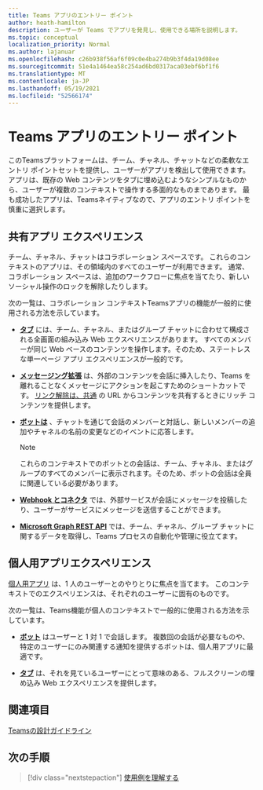 ```yaml
---
title: Teams アプリのエントリー ポイント
author: heath-hamilton
description: ユーザーが Teams でアプリを発見し、使用できる場所を説明します。
ms.topic: conceptual
localization_priority: Normal
ms.author: lajanuar
ms.openlocfilehash: c26b938f56af6f09c0e4ba274b9b3f4da19d08ee
ms.sourcegitcommit: 51e4a1464ea58c254ad6bd0317aca03ebf6bf1f6
ms.translationtype: MT
ms.contentlocale: ja-JP
ms.lasthandoff: 05/19/2021
ms.locfileid: "52566174"
---
```

# <a name="entry-points-for-teams-apps"></a>Teams アプリのエントリー ポイント

このTeamsプラットフォームは、チーム、チャネル、チャットなどの柔軟なエントリ ポイントセットを提供し、ユーザーがアプリを検出して使用できます。 アプリは、既存の Web コンテンツをタブに埋め込むようなシンプルなものから、ユーザーが複数のコンテキストで操作する多面的なものまであります。
最も成功したアプリは、Teamsネイティブなので、アプリのエントリ ポイントを慎重に選択します。

## <a name="shared-app-experiences"></a>共有アプリ エクスペリエンス

チーム、チャネル、チャットはコラボレーション スペースです。 これらのコンテキストのアプリは、その領域内のすべてのユーザーが利用できます。 通常、コラボレーション スペースは、追加のワークフローに焦点を当てたり、新しいソーシャル操作のロックを解除したりします。

次の一覧は、コラボレーション コンテキストTeamsアプリの機能が一般的に使用される方法を示しています。

* [**タブ**](~/tabs/what-are-tabs.md) には、チーム、チャネル、またはグループ チャットに合わせて構成される全画面の組み込み Web エクスペリエンスがあります。 すべてのメンバーが同じ Web ベースのコンテンツを操作します。そのため、ステートレスな単一ページ アプリ エクスペリエンスが一般的です。

* [**メッセージング拡張**](~/messaging-extensions/what-are-messaging-extensions.md) は、外部のコンテンツを会話に挿入したり、Teams を離れることなくメッセージにアクションを起こすためのショートカットです。 [リンク解除は、共通](~/messaging-extensions/how-to/link-unfurling.md) の URL からコンテンツを共有するときにリッチ コンテンツを提供します。

* [**ボットは**](~/bots/what-are-bots.md) 、チャットを通じて会話のメンバーと対話し、新しいメンバーの追加やチャネルの名前の変更などのイベントに応答します。 
   > [!NOTE]
   > これらのコンテキストでのボットとの会話は、チーム、チャネル、またはグループのすべてのメンバーに表示されます。そのため、ボットの会話は全員に関連している必要があります。

* [**Webhook とコネクタ**](~/webhooks-and-connectors/what-are-webhooks-and-connectors.md) では、外部サービスが会話にメッセージを投稿したり、ユーザーがサービスにメッセージを送信することができます。

* [**Microsoft Graph REST API**](/graph/teams-concept-overview) では、チーム、チャネル、グループ チャットに関するデータを取得し、Teams プロセスの自動化や管理に役立てます。

## <a name="personal-app-experiences"></a>個人用アプリエクスペリエンス

[個人用アプリ](../concepts/design/personal-apps.md) は、1 人のユーザーとのやりとりに焦点を当てます。 このコンテキストでのエクスペリエンスは、それぞれのユーザーに固有のものです。

次の一覧は、Teams機能が個人のコンテキストで一般的に使用される方法を示しています。

* [**ボット**](~/bots/what-are-bots.md) はユーザーと 1 対 1 で会話します。 複数回の会話が必要なものや、特定のユーザーにのみ関連する通知を提供するボットは、個人用アプリに最適です。

* [**タブ**](~/tabs/what-are-tabs.md) は、それを見ているユーザーにとって意味のある、フルスクリーンの埋め込み Web エクスペリエンスを提供します。

## <a name="see-also"></a>関連項目

[Teamsの設計ガイドライン](../concepts/design/design-teams-app-overview.md)

## <a name="next-step"></a>次の手順

> [!div class="nextstepaction"]
> [使用例を理解する](../concepts/design/understand-use-cases.md)
